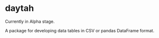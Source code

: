 # daytah
Currently in Alpha stage.


A package for developing data tables in CSV or pandas DataFrame format.
